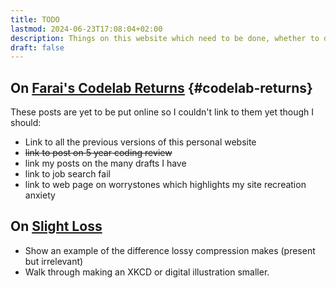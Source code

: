 ```yaml
---
title: TODO
lastmod: 2024-06-23T17:08:04+02:00
description: Things on this website which need to be done, whether to do with the code or with the content
draft: false
---
```


## On [Farai's Codelab Returns](/content/notes/farais-codelab-returns.md) {#codelab-returns}

These posts are yet to be put online so I couldn't link to them yet though I should:

* Link to all the previous versions of this personal website
* ~~link to post on 5 year coding review~~
* link my posts on the many drafts I have
* link to job search fail
* link to web page on worrystones which highlights my site recreation anxiety

## On [Slight Loss](/content/notes/slight-loss.md)

* Show an example of the difference lossy compression makes (present but irrelevant)
* Walk through making an XKCD or digital illustration smaller.

